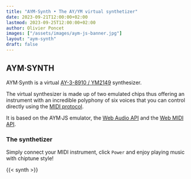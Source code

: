 ```yaml
---
title: "AYM·Synth • The AY/YM virtual synthetizer"
date: 2023-09-21T12:00:00+02:00
lastmod: 2023-09-25T12:00:00+02:00
author: Olivier Poncet
images: ["/assets/images/aym-js-banner.jpg"]
layout: "aym-synth"
draft: false
---
```

## AYM·SYNTH

AYM·Synth is a virtual [AY-3-8910 / YM2149](https://en.wikipedia.org/wiki/General_Instrument_AY-3-8910) synthesizer.

The virtual synthesizer is made up of two emulated chips thus offering an instrument with an incredible polyphony of six voices that you can control directly using the [MIDI protocol](https://en.wikipedia.org/wiki/MIDI).

It is based on the AYM·JS emulator, the [Web Audio API](https://developer.mozilla.org/fr/docs/Web/API/Web_Audio_API) and the [Web MIDI API](https://developer.mozilla.org/en-US/docs/Web/API/Web_MIDI_API).

### The synthetizer

Simply connect your MIDI instrument, click `Power` and enjoy playing music with chiptune style!

{{< synth >}}

